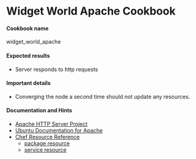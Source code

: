 # Widget World Apache Cookbook

#### Cookbook name

widget_world_apache

#### Expected results

* Server responds to http requests

#### Important details

* Converging the node a second time should not update any resources.

#### Documentation and Hints

* [Apache HTTP Server Project](http://httpd.apache.org/)
* [Ubuntu Documentation for Apache](https://help.ubuntu.com/lts/serverguide/httpd.html)
* [Chef Resource Reference](http://docs.chef.io/resources.html)
  * [package resource](http://docs.chef.io/resource_package.html)
  * [service resource](http://docs.chef.io/resource_service.html)
